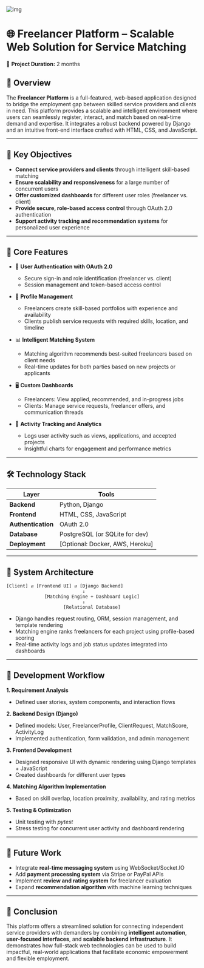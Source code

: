 
![img](https://github.com/Chin-Sun/Freelancer-Platform/blob/2513e9022bdd4f3e53878b9af6bbb3d467923ba6/Demo/IMG_8035.GIF)

# 🌐 Freelancer Platform – Scalable Web Solution for Service Matching

📅 **Project Duration:** 2 months

## 📌 Overview

The **Freelancer Platform** is a full-featured, web-based application designed to bridge the employment gap between skilled service providers and clients in need. This platform provides a scalable and intelligent environment where users can seamlessly register, interact, and match based on real-time demand and expertise. It integrates a robust backend powered by Django and an intuitive front-end interface crafted with HTML, CSS, and JavaScript.

---

## 🎯 Key Objectives

- **Connect service providers and clients** through intelligent skill-based matching  
- **Ensure scalability and responsiveness** for a large number of concurrent users  
- **Offer customized dashboards** for different user roles (freelancer vs. client)  
- **Provide secure, role-based access control** through OAuth 2.0 authentication  
- **Support activity tracking and recommendation systems** for personalized user experience

---

## 🧩 Core Features

- 🔐 **User Authentication with OAuth 2.0**  
  - Secure sign-in and role identification (freelancer vs. client)
  - Session management and token-based access control

- 📄 **Profile Management**  
  - Freelancers create skill-based portfolios with experience and availability  
  - Clients publish service requests with required skills, location, and timeline  

- 📊 **Intelligent Matching System**  
  - Matching algorithm recommends best-suited freelancers based on client needs  
  - Real-time updates for both parties based on new projects or applicants  

- 🖥️ **Custom Dashboards**  
  - Freelancers: View applied, recommended, and in-progress jobs  
  - Clients: Manage service requests, freelancer offers, and communication threads  

- 🔎 **Activity Tracking and Analytics**  
  - Logs user activity such as views, applications, and accepted projects  
  - Insightful charts for engagement and performance metrics

---

## 🛠️ Technology Stack

| Layer | Tools |
|-------|-------|
| **Backend** | Python, Django |
| **Frontend** | HTML, CSS, JavaScript |
| **Authentication** | OAuth 2.0 |
| **Database** | PostgreSQL (or SQLite for dev) |
| **Deployment** | [Optional: Docker, AWS, Heroku] |

---

## 🧠 System Architecture

```text
[Client] ⇄ [Frontend UI] ⇄ [Django Backend]
                            ⇓
              [Matching Engine + Dashboard Logic]
                            ⇓
                     [Relational Database]
```
- Django handles request routing, ORM, session management, and template rendering  
- Matching engine ranks freelancers for each project using profile-based scoring  
- Real-time activity logs and job status updates integrated into dashboards

---

## 🧩 Development Workflow

**1. Requirement Analysis**  
  - Defined user stories, system components, and interaction flows  

**2. Backend Design (Django)**  
  - Defined models: User, FreelancerProfile, ClientRequest, MatchScore, ActivityLog  
  - Implemented authentication, form validation, and admin management  

**3. Frontend Development**  
  - Designed responsive UI with dynamic rendering using Django templates + JavaScript  
  - Created dashboards for different user types  

**4. Matching Algorithm Implementation**  
  - Based on skill overlap, location proximity, availability, and rating metrics  

**5. Testing & Optimization**  
  - Unit testing with *pytest*  
  - Stress testing for concurrent user activity and dashboard rendering
---

## 💬 Future Work

- Integrate **real-time messaging system** using WebSocket/Socket.IO  
- Add **payment processing system** via Stripe or PayPal APIs  
- Implement **review and rating system** for freelancer evaluation   
- Expand **recommendation algorithm** with machine learning techniques  
---
## 📎 Conclusion

This platform offers a streamlined solution for connecting independent service providers with demanders by combining **intelligent automation**, **user-focused interfaces**, and **scalable backend infrastructure**. It demonstrates how full-stack web technologies can be used to build impactful, real-world applications that facilitate economic empowerment and flexible employment.
